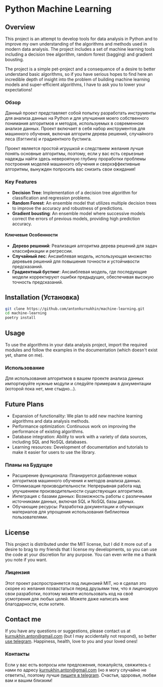 # Python Machine Learning

## Overview

This project is an attempt to develop tools for data analysis in Python and to improve my own understanding of the algorithms and methods used in modern data analysis.
The project includes a set of machine learning tools including a decision tree algorithm, random forest (bagging) and gradient bousting.

The project is a simple pet-project and a consequence of a desire to better understand basic algorithms, so if you have serious hopes to find here an incredible depth of insight into the problem of building machine learning models and super-efficient algorithms, I have to ask you to lower your expectations!

### Обзор

Данный проект представляет собой попытку разработать инструменты для анализа данных на Python и для улучшения моего собственного понимания алгоритмов и методов, используемых в современном анализе данных.
Проект включает в себя набор инструментов для машинного обучения, включая алгоритм дерева решений, случайного леса (бэггинга) и градиентного бустинга.

Проект является простой игрушкой и следствием желания лучше понять основные алгоритмы, поэтому, если у вас есть серьезные надежды найти здесь невероятную глубину проработки проблемы построения моделей машинного обучения и сверхэффективные алгоритмы, вынужден попросить вас снизить свои ожидания!

### Key Features

- **Decision Tree**: Implementation of a decision tree algorithm for classification and regression problems.
- **Random Forest**: An ensemble model that utilizes multiple decision trees to improve the accuracy and robustness of predictions.
- **Gradient bousting**: An ensemble model where successive models correct the errors of previous models, providing high prediction accuracy.

#### Ключевые Особенности

- **Дерево решений**: Реализация алгоритма дерева решений для задач классификации и регрессии.
- **Случайный лес**: Ансамблевая модель, использующая множество деревьев решений для повышения точности и устойчивости предсказаний.
- **Градиентный бустинг**: Ансамблевая модель, где последующие модели корректируют ошибки предыдущих, обеспечивая высокую точность предсказаний.

## Installation (Установка)

```bash
git clone https://github.com/antonkurnukhin/machine-learning.git
cd machine-learning
poetry install
```

## Usage

To use the algorithms in your data analysis project, import the required modules and follow the examples in the documentation (which doesn't exist yet, shame on me).

### Использование

Для использования алгоритмов в вашем проекте анализа данных импортируйте нужные модули и следуйте примерам в документации (которой пока нет, мне стыдно...).

## Future Plans

- Expansion of functionality: We plan to add new machine learning algorithms and data analysis methods.
- Performance optimization: Continuous work on improving the performance of existing algorithms.
- Database integration: Ability to work with a variety of data sources, including SQL and NoSQL databases.
- Learning resources: Development of documentation and tutorials to make it easier for users to use the library.

### Планы на Будущее

- Расширение функционала: Планируется добавление новых алгоритмов машинного обучения и методов анализа данных.
- Оптимизация производительности: Непрерывная работа над улучшением производительности существующих алгоритмов.
- Интеграция с базами данных: Возможность работы с различными источниками данных, включая SQL и NoSQL базы данных.
- Обучающие ресурсы: Разработка документации и обучающих материалов для упрощения использования библиотеки пользователями.

## License

This project is distributed under the MIT license, but I did it more out of a desire to brag to my friends that I license my developments, so you can use the code at your discretion for any purpose. You can even write me a thank you note if you want.

### Лицензия

Этот проект распространяется под лицензией MIT, но я сделал это скорее из желания похвастаться перед друзьями тем, что я лицензирую свои разработки, поэтому можете использовать код на своё усмотрения для любых целей. Можете даже написать мне благодарности, если хотите.

## Contact me

If you have any questions or suggestions, please contact us at kurnukhin.anton@gmail.com (but I may accidentally not respond), so better [use telegram](https://t.me/antonkurnukhin).
Happiness, health, love to you and your loved ones!

### Контакты

Если у вас есть вопросы или предложения, пожалуйста, свяжитесь с нами по адресу kurnukhin.anton@gmail.com (но я могу случайно не ответить), поэтому лучше [пишите в telegram](https://t.me/antonkurnukhin). 
Счастья, здоровья, любви вам и вашим близким!